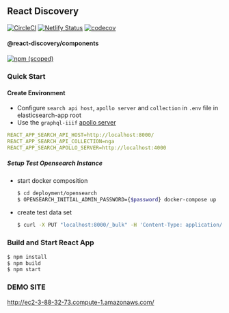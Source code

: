## React Discovery
[![CircleCI](https://circleci.com/gh/ubleipzig/react-discovery.svg?style=shield)](https://circleci.com/gh/ubleipzig/react-discovery)
[![Netlify Status](https://api.netlify.com/api/v1/badges/c5727bf2-2ed5-42f7-a8c1-274871f0c3ea/deploy-status)](https://app.netlify.com/sites/react-discovery/deploys)
[![codecov](https://codecov.io/gh/ubleipzig/react-discovery/branch/solr/graph/badge.svg)](https://codecov.io/gh/ubleipzig/react-discovery)

#### @react-discovery/components
[![npm (scoped)](https://img.shields.io/npm/v/@react-discovery/components.svg?color=blue)](https://www.npmjs.com/package/@react-discovery/components)

### Quick Start

#### Create Environment
- Configure `search api host`, `apollo server` and `collection` in `.env` file in elasticsearch-app root
- Use the `graphql-iiif` [apollo server](https://github.com/christopher-h-johnson/graphql-iiif)
```yaml
REACT_APP_SEARCH_API_HOST=http://localhost:8000/
REACT_APP_SEARCH_API_COLLECTION=nga
REACT_APP_SEARCH_APOLLO_SERVER=http://localhost:4000
```
##### Setup Test Opensearch Instance
- start docker composition 
    ```bash
    $ cd deployment/opensearch
    $ OPENSEARCH_INITIAL_ADMIN_PASSWORD={$password} docker-compose up
    ```

- create test data set
    ```bash
    $ curl -X PUT "localhost:8000/_bulk" -H 'Content-Type: application/x-ndjson' --data-binary @test-data/nga-metadata-bulk-1.txt
    ```
    
### Build and Start React App
 ```bash
 $ npm install
 $ npm build
 $ npm start
```

### DEMO SITE
http://ec2-3-88-32-73.compute-1.amazonaws.com/

